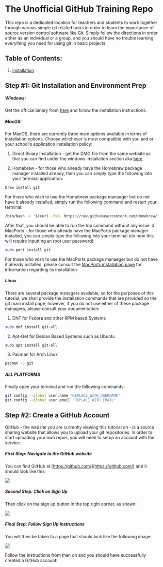 # The Unofficial GitHub Training Repo

This repo is a dedicated location for teachers and students to work together through various simple git related tasks in order to learn the importance of source version control software like Git.  Simply follow the directions in order either as an individual or a group, and you should have no trouble learning everything you need for using git in basic projects.

## Table of Contents:

1. [Installation](#step-1-git-installation-and-environment-prep)

## Step #1: Git Installation and Environment Prep

##### Windows:

Get the official binary from [here](https://git-for-windows.github.io/) and follow the installation instructions.

##### MacOS:

For MacOS, there are currently three main options available in terms of installation options.  Choose whichever is most compatible with you and or your school's application installation policy:

1. Direct Binary Installation - get the DMG file from the same website as that you can find under the windows installation section aka [here](https://git-for-windows.github.io/).

2. Homebrew - for those who already have the Homebrew package manager installed already, then you can simply type the following into your terminal application:
```bash
brew install git
```
For those who wish to use the Homebrew package manaeger but do not have it already installed, simply run the following command and restart your terminal:
```bash
/bin/bash -c "$(curl -fsSL https://raw.githubusercontent.com/Homebrew/install/HEAD/install.sh)"
```
After that, you should be able to run the top command without any issue.
3. MacPorts - for those who already have the MacPorts package manager installed, you can simply type the following into your terminal (do note this will require inputting an root user password):
```bash
sudo port install git
```
For those who wish to use the MacPorts package manaeger but do not have it already installed, please consult the [MacPorts installation page](https://www.macports.org/install.php) for information regarding its installation.

##### Linux

There are several package managers available, so for the purposes of this tutorial, we shall provide the installation commands that are provided on the git main install page; however, if you do not use either of these package managers, please consult your documentation:
1. DNF for Fedora and other RPM based Systems
```bash
sudo dnf install git-all
```
2. Apt-Get for Debian Based Systems such as Ubuntu
```bash
sudo apt install git-all
```
3. Pacman for Arch Linux
```bash
pacman -S git
```

##### ALL PLATFORMS

Finally open your terminal and run the following commands:

```bash
git config --global user.name "REPLACE_WITH_USERNAME"
git config --global user.email "REPLACE_WITH_EMAIL"
```

## Step #2: Create a GitHub Account

GitHub - the website you are currently viewing this tutorial on -
is a source sharing website that allows you to upload your git repositories.
In order to start uploading your own repos, you will need to setup an account with the service.

##### First Step: Navigate to the GitHub website

You can find GitHub at [https://github.com/](https://github.com/) and it should look like this:

[![](https://gcdnb.pbrd.co/images/ePnF71gnnTBZ.png?o=1)](https://gcdnb.pbrd.co/images/ePnF71gnnTBZ.png?o=1)

##### Second Step: Click on Sign Up

Then click on the sign up button in the top right corner, as shown:

[![](https://gcdnb.pbrd.co/images/gWdkh3hQA5kL.png?o=1)](https://gcdnb.pbrd.co/images/gWdkh3hQA5kL.png?o=1)

##### Final Step: Follow Sign Up Instructions

You will then be taken to a page that should look like the following image:

[![](https://gcdnb.pbrd.co/images/6G93BMn2S7NC.png?o=1)](https://gcdnb.pbrd.co/images/6G93BMn2S7NC.png?o=1)

Follow the instructions from then on and you should have successfully created a GitHub account!